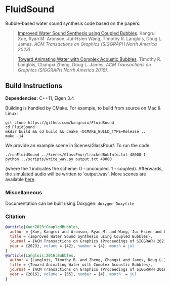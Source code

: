# FluidSound

Bubble-based water sound synthesis code based on the papers:
    
> [Improved Water Sound Synthesis using Coupled Bubbles](https://graphics.stanford.edu/papers/coupledbubbles/). Kangrui Xue, Ryan M. Aronson, Jui-Hsien Wang, Timothy R. Langlois, Doug L. James. *ACM Transactions on Graphics (SIGGRAPH North America 2023)*.  

> [Toward Animating Water with Complex Acoustic Bubbles](https://www.cs.cornell.edu/projects/Sound/bubbles/). Timothy R. Langlois, Changxi Zheng, Doug L. James. *ACM Transactions on Graphics (SIGGRAPH North America 2016)*. 

## Build Instructions

**Dependencies:** C++11, Eigen 3.4

Building is handled by CMake. For example, to build from source on Mac & Linux:

    git clone https://github.com/kangruix/FluidSound
    cd FluidSound
    mkdir build && cd build && cmake -DCMAKE_BUILD_TYPE=Release ..
    make -j4

We provide an example scene in Scenes/GlassPour/. To run the code:

    ./runFluidSound ../Scenes/GlassPour/trackedBubInfo.txt 48000 1
    python ../scripts/write_wav.py output.txt 48000 

(where the 1 indicates the scheme: 0 - uncoupled, 1 - coupled). Afterwards, the simulated audio will be written to 'output.wav'. More scenes are available [here](https://graphics.stanford.edu/papers/waveblender/dataset/index.html).

### Miscellaneous

Documentation can be built using Doxygen: `doxygen Doxyfile`

### Citation

```bibtex
@article{Xue:2023:CoupledBubbles,
  author = {Xue, Kangrui and Aronson, Ryan M. and Wang, Jui-Hsien and Langlois, Timothy R. and James, Doug L.},
  title = {Improved Water Sound Synthesis using Coupled Bubbles},
  journal = {ACM Transactions on Graphics (Proceedings of SIGGRAPH 2023)},
  year = {2023}, volume = {42}, number = {4}, month = jul
}
@article{Langlois:2016:Bubbles,
  author = {Langlois, Timothy R. and Zheng, Changxi and James, Doug L.},
  title = {Toward Animating Water with Complex Acoustic Bubbles},
  journal = {ACM Transactions on Graphics (Proceedings of SIGGRAPH 2016)},
  year = {2016}, volume = {35}, number = {4}, month  = jul
}
```
